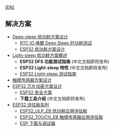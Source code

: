 [[EN]](readme_en.md) 

## 解决方案

* [Deep-sleep 低功耗方案设计](low_power_solution/readme_cn.md)
    * [RTC IO 唤醒 Deep Sleep 时功耗测试](low_power_solution/deep-sleep_current_test_cn.md)
    * [ESP32 低功耗方案设计](low_power_solution/esp32_lowpower_solution_cn.md)
* [Light-sleep 低功耗方案概述](DFS_and_light_sleep/readme_cn.md)
    * __ESP32 DFS 功能测试指南__ (中文文档即将发布)
    * __ESP32 Light-sleep 特性__ (中文文档即将发布)
    * [ESP32 Light-sleep 测试指南](./DFS_and_light_sleep/light_sleep_test_manual_cn.md)
* [触摸传感器方案设计](touch_pad_solution/touch_sensor_design_cn.md)
* [ESP32 芯片加密方案设计](security_solution/readme_cn.md)
    * [ESP32 安全方案](security_solution/esp32_secure_and_encrypt_cn.md)
    * __下载工具介绍__ (中文文档即将发布)
* [ESP32 评估板系列](evaluation_boards/readme_cn.md)
    * [ESP32_ULP_EB 低功耗应用评估板](evaluation_boards/esp32_ulp_eb_cn.md)
    * [ESP32_TOUCH_EB 触摸传感器应用评估板](evaluation_boards/touch_eb_instruction_cn.md)
    * [ESP 下载与调试器](evaluation_boards/esp_prog_instruction_cn.md)